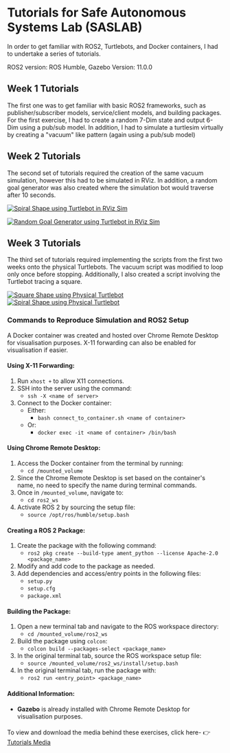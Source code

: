 # Tutorials for Safe Autonomous Systems Lab (SASLAB)

In order to get familiar with ROS2, Turtlebots, and Docker containers, I had to undertake a series of tutorials.

ROS2 version: ROS Humble, Gazebo Version: 11.0.0 

## Week 1 Tutorials 
The first one was to get familiar with basic ROS2 frameworks, such as publisher/subscriber models, service/client models, and building packages. For the first exercise, I had to create a random 7-Dim state and output 6-Dim using a pub/sub model. In addition, I had to simulate a
turtlesim virtually by creating a "vacuum" like pattern (again using a pub/sub model)

## Week 2 Tutorials 
The second set of tutorials required the creation of the same vacuum simulation, however this had to be simulated in RViz. In addition, a random goal generator was also created where the simulation bot would traverse after 10 seconds. 


[![Spiral Shape using Turtlebot in RViz Sim](https://img.youtube.com/vi/MDLA3LqHRH4/0.jpg)](https://www.youtube.com/watch?v=MDLA3LqHRH4)

[![Random Goal Generator using Turtlebot in RViz Sim](https://img.youtube.com/vi/_KP4k6HO7bw/0.jpg)](https://www.youtube.com/watch?v=_KP4k6HO7bw)



## Week 3 Tutorials 
The third set of tutorials required implementing the scripts from the first two weeks onto the physical Turtlebots. The vacuum script was modified to loop only once before stopping. Additionally, I also created a script involving the Turtlebot tracing a square. 

[![Square Shape using Physical Turtlebot](https://img.youtube.com/vi/eHk-viC4IPE/0.jpg)](https://www.youtube.com/shorts/eHk-viC4IPE) 
[![Spiral Shape using Physical Turtlebot](https://img.youtube.com/vi/Ghq7X8e90cw/0.jpg)](https://www.youtube.com/shorts/Ghq7X8e90cw) 

### Commands to Reproduce Simulation and ROS2 Setup 
A Docker container was created and hosted over Chrome Remote Desktop for visualisation purposes. X-11 forwarding can also be enabled for visualisation if easier. 
#### Using X-11 Forwarding:
1. Run `xhost +` to allow X11 connections.
2. SSH into the server using the command:
   - `ssh -X <name of server>`
3. Connect to the Docker container:
   - Either: 
     - `bash connect_to_container.sh <name of container>`
   - Or: 
     - `docker exec -it <name of container> /bin/bash`

#### Using Chrome Remote Desktop:
1. Access the Docker container from the terminal by running:
   - `cd /mounted_volume`
2. Since the Chrome Remote Desktop is set based on the container's name, no need to specify the name during terminal commands.
3. Once in `/mounted_volume`, navigate to:
   - `cd ros2_ws`
4. Activate ROS 2 by sourcing the setup file:
   - `source /opt/ros/humble/setup.bash`

#### Creating a ROS 2 Package:
1. Create the package with the following command:
   - `ros2 pkg create --build-type ament_python --license Apache-2.0 <package_name>`
2. Modify and add code to the package as needed.
3. Add dependencies and access/entry points in the following files:
   - `setup.py`
   - `setup.cfg`
   - `package.xml`

#### Building the Package:
1. Open a new terminal tab and navigate to the ROS workspace directory:
   - `cd /mounted_volume/ros2_ws`
2. Build the package using `colcon`:
   - `colcon build --packages-select <package_name>`
3. In the original terminal tab, source the ROS workspace setup file:
   - `source /mounted_volume/ros2_ws/install/setup.bash`
4. In the original terminal tab, run the package with:
   - `ros2 run <entry_point> <package_name>`

#### Additional Information:
- **Gazebo** is already installed with Chrome Remote Desktop for visualisation purposes.
####
To view and download the media behind these exercises, click here- 
👉 [Tutorials Media](https://github.com/KaustubhKanagalekar/SASLab_Tutorials/releases/latest)
